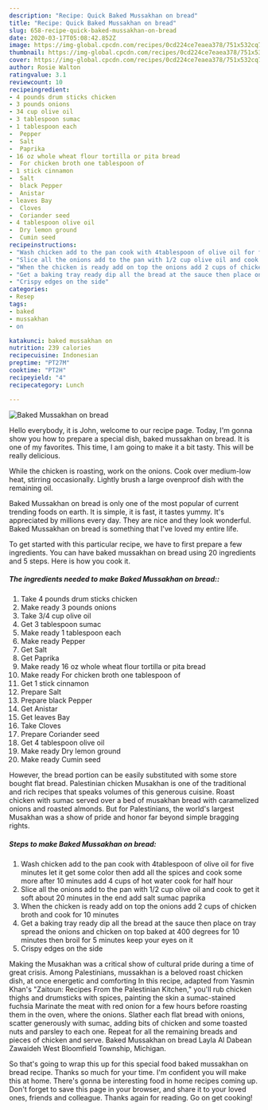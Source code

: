 ```yaml
---
description: "Recipe: Quick Baked Mussakhan on bread"
title: "Recipe: Quick Baked Mussakhan on bread"
slug: 658-recipe-quick-baked-mussakhan-on-bread
date: 2020-03-17T05:08:42.852Z
image: https://img-global.cpcdn.com/recipes/0cd224ce7eaea378/751x532cq70/baked-mussakhan-on-bread-recipe-main-photo.jpg
thumbnail: https://img-global.cpcdn.com/recipes/0cd224ce7eaea378/751x532cq70/baked-mussakhan-on-bread-recipe-main-photo.jpg
cover: https://img-global.cpcdn.com/recipes/0cd224ce7eaea378/751x532cq70/baked-mussakhan-on-bread-recipe-main-photo.jpg
author: Rosie Walton
ratingvalue: 3.1
reviewcount: 10
recipeingredient:
- 4 pounds drum sticks chicken
- 3 pounds onions
- 34 cup olive oil
- 3 tablespoon sumac
- 1 tablespoon each
-  Pepper
-  Salt
-  Paprika
- 16 oz whole wheat flour tortilla or pita bread
-  For chicken broth one tablespoon of
- 1 stick cinnamon
-  Salt
-  black Pepper
-  Anistar
- leaves Bay
-  Cloves
-  Coriander seed
- 4 tablespoon olive oil
-  Dry lemon ground
-  Cumin seed
recipeinstructions:
- "Wash chicken add to the pan cook with 4tablespoon of olive oil for five minutes let it get some color then add all the spices and cook some more after 10 minutes add 4 cups of hot water cook for half hour"
- "Slice all the onions add to the pan with 1/2 cup olive oil and cook to get it soft about 20 minutes in the end add salt sumac paprika"
- "When the chicken is ready add on top the onions add 2 cups of chicken broth and cook for 10 minutes"
- "Get a baking tray ready dip all the bread at the sauce then place on tray spread the onions and chicken on top baked at 400 degrees for 10 minutes then broil for 5 minutes keep your eyes on it"
- "Crispy edges on the side"
categories:
- Resep
tags:
- baked
- mussakhan
- on

katakunci: baked mussakhan on
nutrition: 239 calories
recipecuisine: Indonesian
preptime: "PT27M"
cooktime: "PT2H"
recipeyield: "4"
recipecategory: Lunch

---
```



![Baked Mussakhan on bread](https://img-global.cpcdn.com/recipes/0cd224ce7eaea378/751x532cq70/baked-mussakhan-on-bread-recipe-main-photo.jpg)

Hello everybody, it is John, welcome to our recipe page. Today, I'm gonna show you how to prepare a special dish, baked mussakhan on bread. It is one of my favorites. This time, I am going to make it a bit tasty. This will be really delicious.

While the chicken is roasting, work on the onions. Cook over medium-low heat, stirring occasionally. Lightly brush a large ovenproof dish with the remaining oil.

Baked Mussakhan on bread is only one of the most popular of current trending foods on earth. It is simple, it is fast, it tastes yummy. It's appreciated by millions every day. They are nice and they look wonderful. Baked Mussakhan on bread is something that I've loved my entire life.


To get started with this particular recipe, we have to first prepare a few ingredients. You can have baked mussakhan on bread using 20 ingredients and 5 steps. Here is how you cook it.

##### The ingredients needed to make Baked Mussakhan on bread::

1. Take 4 pounds drum sticks chicken
1. Make ready 3 pounds onions
1. Take 3/4 cup olive oil
1. Get 3 tablespoon sumac
1. Make ready 1 tablespoon each
1. Make ready  Pepper
1. Get  Salt
1. Get  Paprika
1. Make ready 16 oz whole wheat flour tortilla or pita bread
1. Make ready  For chicken broth one tablespoon of
1. Get 1 stick cinnamon
1. Prepare  Salt
1. Prepare  black Pepper
1. Get  Anistar
1. Get leaves Bay
1. Take  Cloves
1. Prepare  Coriander seed
1. Get 4 tablespoon olive oil
1. Make ready  Dry lemon ground
1. Make ready  Cumin seed


However, the bread portion can be easily substituted with some store bought flat bread. Palestinian chicken Musakhan is one of the traditional and rich recipes that speaks volumes of this generous cuisine. Roast chicken with sumac served over a bed of musakhan bread with caramelized onions and roasted almonds. But for Palestinians, the world&#39;s largest Musakhan was a show of pride and honor far beyond simple bragging rights. 

##### Steps to make Baked Mussakhan on bread:

1. Wash chicken add to the pan cook with 4tablespoon of olive oil for five minutes let it get some color then add all the spices and cook some more after 10 minutes add 4 cups of hot water cook for half hour
1. Slice all the onions add to the pan with 1/2 cup olive oil and cook to get it soft about 20 minutes in the end add salt sumac paprika
1. When the chicken is ready add on top the onions add 2 cups of chicken broth and cook for 10 minutes
1. Get a baking tray ready dip all the bread at the sauce then place on tray spread the onions and chicken on top baked at 400 degrees for 10 minutes then broil for 5 minutes keep your eyes on it
1. Crispy edges on the side


Making the Musakhan was a critical show of cultural pride during a time of great crisis. Among Palestinians, mussakhan is a beloved roast chicken dish, at once energetic and comforting In this recipe, adapted from Yasmin Khan&#39;s &#34;Zaitoun: Recipes From the Palestinian Kitchen,&#34; you&#39;ll rub chicken thighs and drumsticks with spices, painting the skin a sumac-stained fuchsia Marinate the meat with red onion for a few hours before roasting them in the oven, where the onions. Slather each flat bread with onions, scatter generously with sumac, adding bits of chicken and some toasted nuts and parsley to each one. Repeat for all the remaining breads and pieces of chicken and serve. Baked Mussakhan on bread Layla Al Dabean Zawaideh West Bloomfield Township, Michigan. 

So that's going to wrap this up for this special food baked mussakhan on bread recipe. Thanks so much for your time. I'm confident you will make this at home. There's gonna be interesting food in home recipes coming up. Don't forget to save this page in your browser, and share it to your loved ones, friends and colleague. Thanks again for reading. Go on get cooking!
